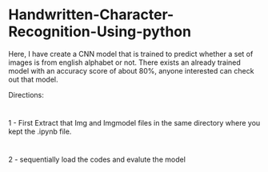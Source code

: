 # Handwritten-Character-Recognition-Using-python
Here, I have create a CNN model that is trained to predict whether a set of images is from english alphabet or not.
There exists an already trained model with an accuracy score of about 80%, anyone interested can check out that model.


Directions:
#
1 - First Extract that Img and Imgmodel files in the same directory where you kept the .ipynb file.
#
2 - sequentially load the codes and evalute the model
